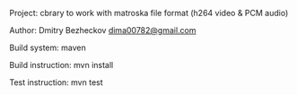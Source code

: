 Project: cbrary to work with matroska file format (h264 video & PCM audio)

Author: Dmitry Bezheckov dima00782@gmail.com

Build system: maven

Build instruction: mvn install

Test instruction: mvn test
